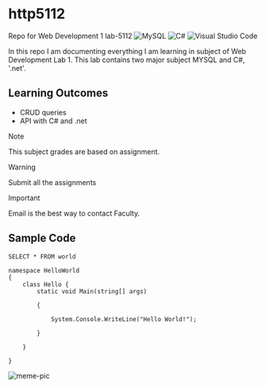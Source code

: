 # http5112
Repo for Web Development 1 lab-5112 
![MySQL](https://img.shields.io/badge/mysql-%2300f.svg?style=for-the-badge&logo=mysql&logoColor=white)
![C#](https://img.shields.io/badge/c%23-%23239120.svg?style=for-the-badge&logo=c-sharp&logoColor=white)
![Visual Studio Code](https://img.shields.io/badge/Visual%20Studio%20Code-0078d7.svg?style=for-the-badge&logo=visual-studio-code&logoColor=white)


In this repo I am documenting everything I am learning in subject of Web Development Lab 1. This lab contains two major subject MYSQL and C#, '.net'.

## Learning Outcomes 
- CRUD queries
- API with C# and .net

> [!Note]
This subject grades are based on assignment.

> [!Warning]
Submit all the assignments

> [!Important]
Email is the best way to contact Faculty.

## Sample Code

`SELECT * FROM world`


```
namespace HelloWorld
{
    class Hello { 
        static void Main(string[] args)
        
        {
        
            System.Console.WriteLine("Hello World!");
            
        }
        
    }
    
}
```

![meme-pic](_readme/web-design-pic.jpg)
